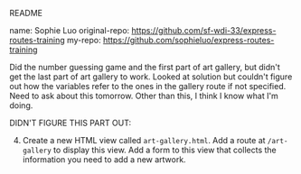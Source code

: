 README

name: Sophie Luo
original-repo: https://github.com/sf-wdi-33/express-routes-training
my-repo: https://github.com/sophieluo/express-routes-training

Did the number guessing game and the first part of art gallery, but didn't get the last part of art gallery to work. Looked at solution but couldn't figure out how the variables refer to the ones in the gallery route if not specified. Need to ask about this tomorrow. Other than this, I think I know what I'm doing.

DIDN'T FIGURE THIS PART OUT:

4. Create a new HTML view called `art-gallery.html`. Add a route at `/art-gallery` to display this view. Add a form to this view that collects the information you need to add a new artwork.

<!-- 5. Create a new client-side JavaScript file called `gallery.js`, link it to your `art-gallery.html`, and write an AJAX call to submit the new artwork form to the correct route with its data.  If the request is successful, log the response to the console in the browser. -->

<!-- 1. Update the client-side JavaScript so that once an artwork is added successfully on the server, the artwork information is displayed on the page. -->

<!-- 1. Write a route that allows you to change an artwork in the list of artworks. The route should take in the old title and all new information for the artwork. **Hint**: Use the HTML methods `PATCH` or `PUT`. -->
